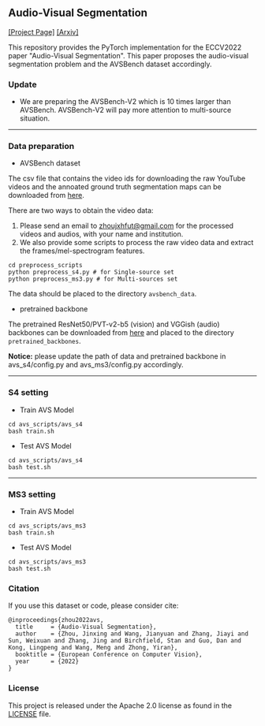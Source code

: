 ## Audio-Visual Segmentation
[[Project Page]](https://opennlplab.github.io/AVSBench/)  [[Arxiv]](https://arxiv.org/abs/2207.05042)

This repository provides the PyTorch implementation for the ECCV2022 paper "Audio-Visual Segmentation".
This paper proposes the audio-visual segmentation problem and the AVSBench dataset accordingly.


### Update
- We are preparing the AVSBench-V2 which is 10 times larger than AVSBench. AVSBench-V2 will pay more attention to multi-source situation.

---

### Data preparation
- AVSBench dataset

The csv file that contains the video ids for downloading the raw YouTube videos and the annoated ground truth segmentation maps can be downloaded from [here](https://drive.google.com/drive/folders/1wKFKymVYn6rNkNE_7xV6Bm-9PfCAIKdT?usp=sharing). 

There are two ways to obtain the video data:
1. Please send an email to zhoujxhfut@gmail.com for the processed videos and audios, with your name and institution.
2. We also provide some scripts to process the raw video data and extract the frames/mel-spectrogram features.
```
cd preprocess_scripts
python preprocess_s4.py # for Single-source set
python preprocess_ms3.py # for Multi-sources set
```
The data should be placed to the directory `avsbench_data`.


- pretrained backbone

The pretrained ResNet50/PVT-v2-b5 (vision) and VGGish (audio) backbones can be downloaded from [here](https://drive.google.com/drive/folders/1386rcFHJ1QEQQMF6bV1rXJTzy8v26RTV?usp=sharing) and placed to the directory `pretrained_backbones`.

**Notice:** please update the path of data and pretrained backbone in avs_s4/config.py and avs_ms3/config.py accordingly.

---

### S4 setting
- Train AVS Model
```
cd avs_scripts/avs_s4
bash train.sh
```

- Test AVS Model
```
cd avs_scripts/avs_s4
bash test.sh
```
---
### MS3 setting
- Train AVS Model
```
cd avs_scripts/avs_ms3
bash train.sh
```

- Test AVS Model
```
cd avs_scripts/avs_ms3
bash test.sh
```

### Citation
If you use this dataset or code, please consider cite:
```
@inproceedings{zhou2022avs,
  title     = {Audio-Visual Segmentation},
  author    = {Zhou, Jinxing and Wang, Jianyuan and Zhang, Jiayi and Sun, Weixuan and Zhang, Jing and Birchfield, Stan and Guo, Dan and Kong, Lingpeng and Wang, Meng and Zhong, Yiran},
  booktitle = {European Conference on Computer Vision},
  year      = {2022}
}
```


### License
This project is released under the Apache 2.0 license as found in the [LICENSE](./LICENSE) file.
